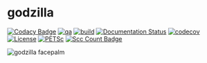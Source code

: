 godzilla
=====

[![Codacy Badge](https://app.codacy.com/project/badge/Grade/2653432b7e6a487fb6263b970ecb5a5c)](https://www.codacy.com/gh/andrsd/godzilla/dashboard?utm_source=github.com&amp;utm_medium=referral&amp;utm_content=andrsd/godzilla&amp;utm_campaign=Badge_Grade)
[![qa](https://github.com/andrsd/godzilla/actions/workflows/qa.yml/badge.svg)](https://github.com/andrsd/godzilla/actions/workflows/qa.yml)
[![build](https://github.com/andrsd/godzilla/actions/workflows/build.yml/badge.svg?branch=main&event=push)](https://github.com/andrsd/godzilla/actions/workflows/build.yml)
[![Documentation Status](https://readthedocs.org/projects/godzilla-fem/badge/?version=latest)](https://godzilla-fem.readthedocs.io/en/latest/?badge=latest)
[![codecov](https://codecov.io/gh/andrsd/godzilla/branch/main/graph/badge.svg?token=7KL45W9Z4G)](https://codecov.io/gh/andrsd/godzilla)
[![License](http://img.shields.io/:license-mit-blue.svg)](https://andrsd.mit-license.org/)
[![PETSc](https://img.shields.io/badge/PETSc-3.17-red)](https://petsc.org/)
[![Scc Count Badge](https://sloc.xyz/github/andrsd/godzilla/)](https://github.com/andrsd/godzilla/)

![godzilla facepalm](https://img.memecdn.com/godzilla-facepalm_o_204968.jpg)
